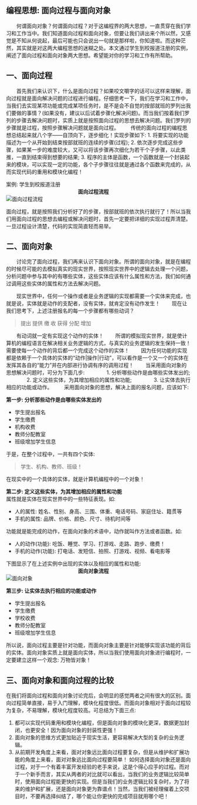 ﻿编程思想: 面向过程与面向对象
--------------
　　何谓面向对象？何谓面向过程？对于这编程界的两大思想，一直贯穿在我们学习和工作当中。我们知道面向过程和面向对象，但要让我们讲出来个所以然，又感觉是不知从何说起，最后可能也只会说出一句就是那样啦，你知道啦。而这种茫然，其实就是对这两大编程思想的迷糊之处。本文通过学生到校报道注册的实例，阐述了面向过程和面向对象两大思想。希望能对你的学习和工作有所帮助。

**一、面向过程**
----------
　　首先我们来认识下，什么是面向过程？如果咬文嚼字的话可以这样来理解，面向过程就是面向解决问题的过程进行编程。仔细思考一下，我们在学习和工作中，当我们去实现某项功能或完成某项任务时，是不是会不自觉的按部就班的罗列出我们要做的事情？(如果没有，建议以后试着步骤化解决问题)。而当我们按着我们罗列的步骤去解决问题时，实质上就是按照面向过程的思想去解决问题。我们罗列的步骤就是过程，按照步骤解决问题就是面向过程。
　　传统的面向过程的编程思想总结起来就八个字——自顶向下，逐步细化！实现步骤如下: 
     1. 将要实现的功能描述为一个从开始到结束按部就班的连续的步骤(过程); 
     2. 依次逐步完成这些步骤，如果某一步的难度较大，又可以将该步骤再次细化为若干个子步骤，以此类推，一直到结束得到想要的结果; 
     3. 程序的主体是函数，一个函数就是一个封装起来的模块，可以实现一定的功能，各个子步骤往往就是通过各个函数来完成的，从而实现代码的重用和模块化编程！

案例: 学生到校报道注册  
　　　　　　　　　　　　　　**面向过程流程**  
![面向过程流程](images/process.png)

 面向过程，就是按照我们分析好了的步骤，按部就班的依次执行就行了！所以当我们用面向过程的思想去编程或解决问题时，首先一定要把详细的实现过程弄清楚。一旦过程设计清楚，代码的实现简直轻而易举。

**二、面向对象**
----------
　　讨论完了面向过程，我们再来认识下面向对象。所谓的面向对象，就是在编程的时候尽可能的去模拟真实的现实世界，按照现实世界中的逻辑去处理一个问题，分析问题中参与其中的有哪些实体，这些实体应该有什么属性和方法，我们如何通过调用这些实体的属性和方法去解决问题。

　　现实世界中，任何一个操作或者是业务逻辑的实现都需要一个实体来完成，也就是说，实体就是动作的支配者，没有实体，就肯定没有动作发生！ 
　　现在让我们思考下，上述注册报名的每一个步骤都有哪些动词？

> 提出 提供 缴 收 获得 分配 增加

　　有动词就一定有实现这个动作的实体！
　　所谓的模拟现实世界，就是使计算机的编程语言在解决相关业务逻辑的方式，与真实的业务逻辑的发生保持一致！需要使每一个动作的背后都一个完成这个动作的实体！
　　因为任何功能的实现都是依赖于一个具体的实体的“动作|操作|行动”，可以看作是一个又一个的实体在发挥其各自的“能力”并在内部进行协调有序的调用过程！
　　当采用面向对象的思想解决问题时，可分为下面几步: 
　　　　1. 分析哪些动作是由哪些实体发出的; 
　　　　2. 定义这些实体，为其增加相应的属性和功能; 
　　　　3. 让实体去执行相应的功能或动作。
　　采用面向对象的思想，解决上面的报名问题，应该如下: 

**第一步: 分析那些动作是由哪些实体发出的**
 
 - 学生提出报名
 - 学生缴费
 - 机构收费
 - 教师分配教室
 - 班级增加学生信息  

于是，在整个过程中，一共有四个实体: 

> 学生、机构、教师、班级！

在现实中的一个具体的实体，就是计算机编程中的一个对象！  

**第二步: 定义这些实体，为其增加相应的属性和功能**  
属性就是实体在现实世界中的一些特征表现。如:   

 - 人的属性: 姓名、性别、身高、三围、体重、电话号码、家庭住址、籍贯等
 - 手机的属性: 品牌、价格、颜色、尺寸、待机时间等  
 
功能就是能完成的动作，在面向对象的术语中，动作就叫作方法或者函数。如:   

 - 人的动作(功能): 吃饭、睡觉、学习、打游戏、走路、跑步、缴费！
 - 手机的动作(功能): 打电话、发短信、拍照、打游戏、视频、看电影等  
 
下图显示了在上述实例中出现的实体以及相应的属性和功能:   
　　　　　　　　　　　　　　**面向对象流程**  
![面向对象](images/object.jpg)

  **第三步: 让实体去执行相应的功能或动作**  
  
 - 学生提出报名
 - 学生缴费
 - 学校收费
 - 教师分配教室
 - 班级增加学生信息

所以说，面向过程主要是针对功能，而面向对象主要是针对能够实现该功能的背后的实体。面向对象实质上就是面向实体，所以当我们使用面向对象进行编程时，一定要建立这样一个观念: 万物皆对象！

**三、面向对象和面向过程的比较**
------------------
在我们将面向过程和面向对象讨论完后，会明显的感觉两者之间有很大的区别。面向过程简单直接，易于入门理解，模块化程度很低。而面向对象相对于面向过程较为复杂，不易理解，模块化程度较高。可总结为下面三点: 
1. 都可以实现代码重用和模块化编程，但是面向对象的模块化更深，数据更加封闭，也更安全！因为面向对象的封装性更强！
2. 面向对象的思维方式更加贴近于现实生活，更容易解决大型的复杂的业务逻辑。
3. 从前期开发角度上来看，面对对象远比面向过程要复杂，但是从维护和扩展功能的角度上来看，面对对象远比面向过程要简单！
如何选择面向对象还是面向过程，对于一个有着丰富开发经验的老手来说，这是个得心应手的过程。而对于一个新手而言，其实从两者的对比就可以看出，当我们的业务逻辑比较简单时，使用面向过程能更快的实现。但是当我们的业务逻辑比较复杂时，为了将来的维护和扩展，还是面向对象更为靠谱点！当然，当我们被经理催着上交项目时，不要再选择纠结了，哪个能让你更快的完成项目就用哪个吧！

